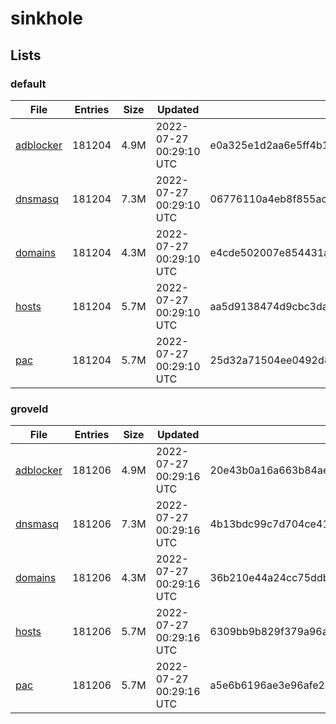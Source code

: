 # sinkhole

## Lists

### default

|File|Entries|Size|Updated|Hash|
|-|-|-|-|-|
|[adblocker](https://raw.githubusercontent.com/groveld/sinkhole/lists/default/adblocker.txt)|181204|4.9M|2022-07-27 00:29:10 UTC|e0a325e1d2aa6e5ff4b15153fc6bb6ee637ac465a1d334a4f51bc83925da114b|
|[dnsmasq](https://raw.githubusercontent.com/groveld/sinkhole/lists/default/dnsmasq.txt)|181204|7.3M|2022-07-27 00:29:10 UTC|06776110a4eb8f855acde01be7dfc4f025337c3ebb9c727c7ddba5ab2ccca3f6|
|[domains](https://raw.githubusercontent.com/groveld/sinkhole/lists/default/domains.txt)|181204|4.3M|2022-07-27 00:29:10 UTC|e4cde502007e854431aa2063d44bb178e1146fb7e5d47832aeb3c9f9ccd24088|
|[hosts](https://raw.githubusercontent.com/groveld/sinkhole/lists/default/hosts.txt)|181204|5.7M|2022-07-27 00:29:10 UTC|aa5d9138474d9cbc3dab32716ca6fca25bf563b50b164c0353d179c2be2623bd|
|[pac](https://raw.githubusercontent.com/groveld/sinkhole/lists/default/pac.txt)|181204|5.7M|2022-07-27 00:29:10 UTC|25d32a71504ee0492d8dfb02600f2e2b25fd06f9563e8c850f8ea79c97db1c35|

### groveld

|File|Entries|Size|Updated|Hash|
|-|-|-|-|-|
|[adblocker](https://raw.githubusercontent.com/groveld/sinkhole/lists/groveld/adblocker.txt)|181206|4.9M|2022-07-27 00:29:16 UTC|20e43b0a16a663b84ae61d487b23df370dec45cbb4d645e55302e664945a2a72|
|[dnsmasq](https://raw.githubusercontent.com/groveld/sinkhole/lists/groveld/dnsmasq.txt)|181206|7.3M|2022-07-27 00:29:16 UTC|4b13bdc99c7d704ce410d3587d5e4d58688d8ac14cce5e4f605d8967e14d9924|
|[domains](https://raw.githubusercontent.com/groveld/sinkhole/lists/groveld/domains.txt)|181206|4.3M|2022-07-27 00:29:16 UTC|36b210e44a24cc75ddbefed91b76ad5fd9c0ed8f97c4e363a0eddd528560da1c|
|[hosts](https://raw.githubusercontent.com/groveld/sinkhole/lists/groveld/hosts.txt)|181206|5.7M|2022-07-27 00:29:16 UTC|6309bb9b829f379a96ac66a1c9d36b55ee8c8e24eab7ceb53c2703af2dcbd9c8|
|[pac](https://raw.githubusercontent.com/groveld/sinkhole/lists/groveld/pac.txt)|181206|5.7M|2022-07-27 00:29:16 UTC|a5e6b6196ae3e96afe2452baa7f76b80e4315f86c34497b33155b56cce3df9c0|
